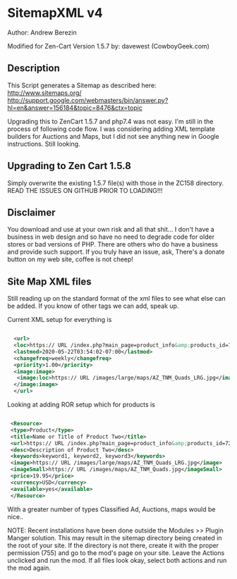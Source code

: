 # SitemapXML v4 
Author:  Andrew Berezin 

Modified for Zen-Cart Version 1.5.7 by: davewest (CowboyGeek.com)

## Description
This Script generates a Sitemap as described here:
http://www.sitemaps.org/
http://support.google.com/webmasters/bin/answer.py?hl=en&answer=156184&topic=8476&ctx=topic

Upgrading this to ZenCart 1.5.7 and php7.4 was not easy.  I'm still in the process of following code flow.  I was considering adding XML template builders for Auctions and Maps, but I did not see anything new in Google instructions.  Still looking.

## Upgrading to Zen Cart 1.5.8
Simply overwrite the existing 1.5.7 file(s) with those in the ZC158 directory.
READ THE ISSUES ON GITHUB PRIOR TO LOADING!!!

## Disclaimer
You download and use at your own risk and all that shit...
I don't have a business in web design and so have no need to degrade code for older stores or bad versions of PHP. 
There are others who do have a business and provide such support.
If you truly have an issue, ask, There's a donate button on my web site, coffee is not cheep!

## Site Map XML files
Still reading up on the standard format of the xml files to see what else can be added.  If you know of other tags we can add, speak up.

Current XML setup for everything is
```xml

  <url>
  <loc>https:// URL /index.php?main_page=product_info&amp;products_id=72</loc>
  <lastmod>2020-05-22T03:54:02-07:00</lastmod>
  <changefreq>weekly</changefreq>
  <priority>1.00</priority>
  <image:image>
   <image:loc>https:// URL /images/large/maps/AZ_TNM_Quads_LRG.jpg</image:loc>
  </image:image>
  </url>

```
Looking at adding ROR setup which for products is
```xml

 <Resource>
 <type>Product</type>
 <title>Name or Title of Product Two</title>
 <url>https:// URL /index.php?main_page=product_info&amp;products_id=72</url>
 <desc>Description of Product Two</desc>
 <keywords>keyword1, keyword2, keyword3</keywords>
 <image>https:// URL /images/large/maps/AZ_TNM_Quads_LRG.jpg</image>
 <imageSmall>https:// URL /images/maps/AZ_TNM_Quads.jpg</imageSmall>
 <price>19.95</price>
 <currency>USD</currency>
 <available>yes</available>
 </Resource>

```
 
 With a greater number of types Classified Ad, Auctions, maps would be nice..
 
 NOTE:  Recent installations have been done outside the Modules  >>  Plugin Manger solution.  This may result in the sitemap directory being created in the root of your site.  If the directory is not there, create it with the proper permission (755) and go to the mod's page on your site.  Leave the Actions unclicked and run the mod.  If all files look okay, select both actions and run the mod again.
 
